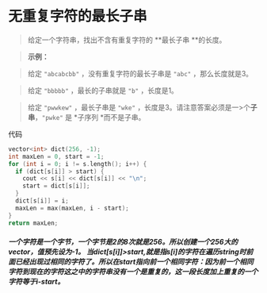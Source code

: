# 无重复字符的最长子串

>给定一个字符串，找出不含有重复字符的 **最长子串 **的长度。

>**示例：**

>给定 `"abcabcbb"` ，没有重复字符的最长子串是 `"abc"` ，那么长度就是3。

>给定 `"bbbbb"` ，最长的子串就是 `"b"` ，长度是1。

>给定 `"pwwkew"` ，最长子串是 `"wke"` ，长度是3。请注意答案必须是一>个**子串**，`"pwke"` 是 *子序列 *而不是子串。

代码

```c++
vector<int> dict(256, -1);
int maxLen = 0, start = -1;
for (int i = 0; i != s.length(); i++) {
  if (dict[s[i]] > start) {
    cout << s[i] << dict[s[i]] << "\n";
    start = dict[s[i]];
  }
  dict[s[i]] = i;
  maxLen = max(maxLen, i - start);
}
return maxLen;
```

#####  一个字符是一个字节，一个字节是2的8次就是256。所以创建一个256大的vector，值预先设为-1。 当dict[s[i]]>start,就是指s[i]的字符在遍历string时前面已经出现过相同的字符了。所以在start指向前一个相同字符：因为前一个相同字符到现在的字符这之中的字符串没有一个是重复的，这一段长度加上重复的一个字符等于i-start。 

